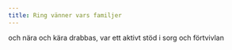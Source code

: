 ```yaml
---
title: Ring vänner vars familjer
---
```

och nära och kära drabbas, var ett aktivt stöd i sorg och förtvivlan
